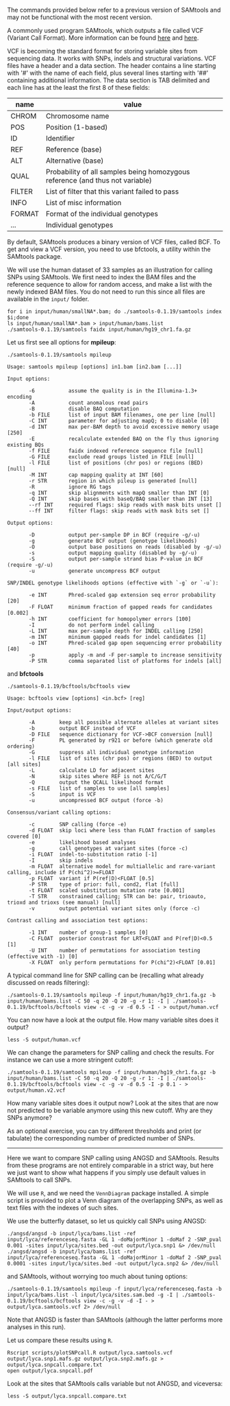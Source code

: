 
The commands provided below refer to a previous version of SAMtools and may not be functional with the most recent version.

A commonly used program SAMtools, which outputs a file called VCF (Variant Call Format). 
More information can be found [here](http://www.ncbi.nlm.nih.gov/pubmed/21653522) and [here](http://vcftools.sourceforge.net/specs.html).

VCF is becoming the standard format for storing variable sites from sequencing data. 
It works with SNPs, indels and structural variations.
VCF files have a header and a data section. The header contains a line starting with '#' with the name of each field, plus several lines starting with '##' containing additional information. 
The data section is TAB delimited and each line has at the least the first 8 of these fields:

name | value
---- | -----
CHROM | Chromosome name
POS | Position (1-based)
ID | Identifier
REF | Reference (base)
ALT | Alternative (base)
QUAL | Probability of all samples being homozygous reference (and thus not variable)
FILTER | List of filter that this variant failed to pass
INFO | List of misc information
FORMAT | Format of the individual genotypes
... | Individual genotypes

By default, SAMtools produces a binary version of VCF files, called BCF. 
To get and view a VCF version, you need to use bfctools, a utility within the SAMtools package.

We will use the human dataset of 33 samples as an illustration for calling SNPs using SAMtools.
We first need to index the BAM files and the reference sequence to allow for random access, and make a list with the newly indexed BAM files.
You do not need to run this since all files are available in the `input/` folder.
```
for i in input/human/smallNA*.bam; do ./samtools-0.1.19/samtools index $i;done
ls input/human/smallNA*.bam > input/human/bams.list
./samtools-0.1.19/samtools faidx input/human/hg19_chr1.fa.gz
```

Let us first see all options for **mpileup**:
```
./samtools-0.1.19/samtools mpileup

Usage: samtools mpileup [options] in1.bam [in2.bam [...]]

Input options:

       -6           assume the quality is in the Illumina-1.3+ encoding
       -A           count anomalous read pairs
       -B           disable BAQ computation
       -b FILE      list of input BAM filenames, one per line [null]
       -C INT       parameter for adjusting mapQ; 0 to disable [0]
       -d INT       max per-BAM depth to avoid excessive memory usage [250]
       -E           recalculate extended BAQ on the fly thus ignoring existing BQs
       -f FILE      faidx indexed reference sequence file [null]
       -G FILE      exclude read groups listed in FILE [null]
       -l FILE      list of positions (chr pos) or regions (BED) [null]
       -M INT       cap mapping quality at INT [60]
       -r STR       region in which pileup is generated [null]
       -R           ignore RG tags
       -q INT       skip alignments with mapQ smaller than INT [0]
       -Q INT       skip bases with baseQ/BAQ smaller than INT [13]
       --rf INT     required flags: skip reads with mask bits unset []
       --ff INT     filter flags: skip reads with mask bits set []

Output options:

       -D           output per-sample DP in BCF (require -g/-u)
       -g           generate BCF output (genotype likelihoods)
       -O           output base positions on reads (disabled by -g/-u)
       -s           output mapping quality (disabled by -g/-u)
       -S           output per-sample strand bias P-value in BCF (require -g/-u)
       -u           generate uncompress BCF output

SNP/INDEL genotype likelihoods options (effective with `-g` or `-u`):

       -e INT       Phred-scaled gap extension seq error probability [20]
       -F FLOAT     minimum fraction of gapped reads for candidates [0.002]
       -h INT       coefficient for homopolymer errors [100]
       -I           do not perform indel calling
       -L INT       max per-sample depth for INDEL calling [250]
       -m INT       minimum gapped reads for indel candidates [1]
       -o INT       Phred-scaled gap open sequencing error probability [40]
       -p           apply -m and -F per-sample to increase sensitivity
       -P STR       comma separated list of platforms for indels [all]
```

and **bfctools**
```
./samtools-0.1.19/bcftools/bcftools view

Usage: bcftools view [options] <in.bcf> [reg]

Input/output options:

       -A        keep all possible alternate alleles at variant sites
       -b        output BCF instead of VCF
       -D FILE   sequence dictionary for VCF->BCF conversion [null]
       -F        PL generated by r921 or before (which generate old ordering)
       -G        suppress all individual genotype information
       -l FILE   list of sites (chr pos) or regions (BED) to output [all sites]
       -L        calculate LD for adjacent sites
       -N        skip sites where REF is not A/C/G/T
       -Q        output the QCALL likelihood format
       -s FILE   list of samples to use [all samples]
       -S        input is VCF
       -u        uncompressed BCF output (force -b)

Consensus/variant calling options:

       -c        SNP calling (force -e)
       -d FLOAT  skip loci where less than FLOAT fraction of samples covered [0]
       -e        likelihood based analyses
       -g        call genotypes at variant sites (force -c)
       -i FLOAT  indel-to-substitution ratio [-1]
       -I        skip indels
       -m FLOAT  alternative model for multiallelic and rare-variant calling, include if P(chi^2)>=FLOAT
       -p FLOAT  variant if P(ref|D)<FLOAT [0.5]
       -P STR    type of prior: full, cond2, flat [full]
       -t FLOAT  scaled substitution mutation rate [0.001]
       -T STR    constrained calling; STR can be: pair, trioauto, trioxd and trioxs (see manual) [null]
       -v        output potential variant sites only (force -c)

Contrast calling and association test options:

       -1 INT    number of group-1 samples [0]
       -C FLOAT  posterior constrast for LRT<FLOAT and P(ref|D)<0.5 [1]
       -U INT    number of permutations for association testing (effective with -1) [0]
       -X FLOAT  only perform permutations for P(chi^2)<FLOAT [0.01]
```

A typical command line for SNP calling can be (recalling what already discussed on reads filtering):
```
./samtools-0.1.19/samtools mpileup -f input/human/hg19_chr1.fa.gz -b input/human/bams.list -C 50 -q 20 -Q 20 -g -r 1: -I | ./samtools-0.1.19/bcftools/bcftools view -c -g -v -d 0.5 -I - > output/human.vcf
```
You can now have a look at the output file. How many variable sites does it output?
```
less -S output/human.vcf
```

We can change the parameters for SNP calling and check the results. For instance we can use a more stringent cutoff:
```
./samtools-0.1.19/samtools mpileup -f input/human/hg19_chr1.fa.gz -b input/human/bams.list -C 50 -q 20 -Q 20 -g -r 1: -I | ./samtools-0.1.19/bcftools/bcftools view -c -g -v -d 0.5 -I -p 0.1 - > output/human.v2.vcf
```
How many variable sites does it output now?
Look at the sites that are now not predicted to be variable anymore using this new cutoff. 
Why are they SNPs anymore?

As an optional exercise, you can try different thresholds and print (or tabulate) the corresponding number of predicted number of SNPs.

-----------

Here we want to compare SNP calling using ANGSD and SAMtools.
Results from these programs are not entirely comparable in a strict way, but here we just want to show what happens if you simply use default values in SAMtools to call SNPs.

We will use `R`, and we need the `VennDiagram` package installed. 
A simple script is provided to plot a Venn diagram of the overlapping SNPs, as well as text files with the indexes of such sites.

We use the butterfly dataset, so let us quickly call SNPs using ANGSD:
```
./angsd/angsd -b input/lyca/bams.list -ref input/lyca/referenceseq.fasta -GL 1 -doMajorMinor 1 -doMaf 2 -SNP_pval 0.001 -sites input/lyca/sites.bed -out output/lyca.snp1 &> /dev/null
./angsd/angsd -b input/lyca/bams.list -ref input/lyca/referenceseq.fasta -GL 1 -doMajorMinor 1 -doMaf 2 -SNP_pval 0.0001 -sites input/lyca/sites.bed -out output/lyca.snp2 &> /dev/null
```
and SAMtools, without worrying too much about tuning options:
```
./samtools-0.1.19/samtools mpileup -f input/lyca/referenceseq.fasta -b input/lyca/bams.list -l input/lyca/sites.sam.bed -g -I | ./samtools-0.1.19/bcftools/bcftools view -c -g -v -d -I - > output/lyca.samtools.vcf 2> /dev/null
```
Note that ANGSD is faster than SAMtools (although the latter performs more analyses in this run).

Let us compare these results using `R`.
```
Rscript scripts/plotSNPcall.R output/lyca.samtools.vcf output/lyca.snp1.mafs.gz output/lyca.snp2.mafs.gz > output/lyca.snpcall.compare.txt
open output/lyca.snpcall.pdf
```

Look at the sites that SAMtools calls variable but not ANGSD, and viceversa:
```
less -S output/lyca.snpcall.compare.txt
```










